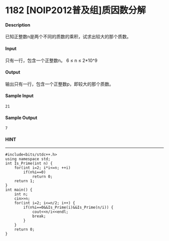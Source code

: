 # 1182 [NOIP2012普及组]质因数分解
#### Description
已知正整数n是两个不同的质数的乘积，试求出较大的那个质数。
#### Input
只有一行，包含一个正整数n。
6 ≤ n ≤ 2*10^9
#### Output
输出只有一行，包含一个正整数p，即较大的那个质数。
#### Sample Input
```
21
```
#### Sample Output
```
7
```
#### HINT
* * *
```
#include<bits/stdc++.h>
using namespace std;
int Is_Prime(int n) {
    for(int i=2; i*i<=n; ++i)
        if(n%i==0)
            return 0;
    return 1;
}
int main() {
    int n;
    cin>>n;
    for(int i=2; i<=n/2; i++) {
        if(n%i==0&&Is_Prime(i)&&Is_Prime(n/i)) {
            cout<<n/i<<endl;
            break;
        }
    }
    return 0;
}
```
